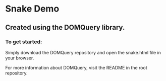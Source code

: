 # Snake Demo

## Created using the DOMQuery library.

### To get started:

Simply download the DOMQuery repository and open the snake.html file in your browser.

For more information about DOMQuery, visit the README in the root repository.
